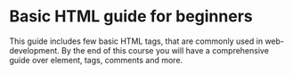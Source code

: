 # Basic HTML guide for beginners

This guide includes few basic HTML tags, that are commonly used in web-development. By the end of this course you will have a comprehensive guide over element, tags, comments and more.